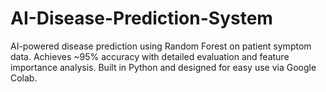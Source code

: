 # AI-Disease-Prediction-System
AI-powered disease prediction using Random Forest on patient symptom data. Achieves ~95% accuracy with detailed evaluation and feature importance analysis. Built in Python and designed for easy use via Google Colab.

